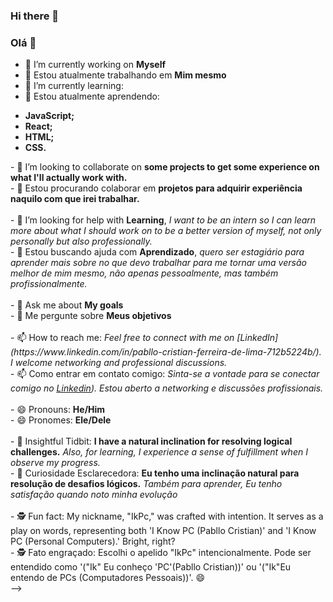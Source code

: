 ### Hi there 👋
### Olá 👋

- 🔭 I’m currently working on <b>Myself</b><br />
- 🔭 Estou atualmente trabalhando em <b>Mim mesmo</b><br />
- 🌱 I’m currently learning:
- 🌱 Estou atualmente aprendendo:
<ul>
  <b>
    <li>JavaScript;</li>
    <li>React;</li>
    <li>HTML;</li>
    <li>CSS.</li>
  </b>
</ul>
- 👯 I’m looking to collaborate on <b>some projects to get some experience on what I'll actually work with.</b><br />
- 👯 Estou procurando colaborar em <b>projetos para adquirir experiência naquilo com que irei trabalhar.</b><br /><br />
- 🤔 I’m looking for help with <b>Learning</b>, <i>I want to be an intern so I can learn more about what I should work on to be a better version of myself, not only personally but also professionally.</i><br />
- 🤔 Estou buscando ajuda com <b>Aprendizado</b>, <i>quero ser estagiário para aprender mais sobre no que devo trabalhar para me tornar uma versão melhor de mim mesmo, não apenas pessoalmente, mas também profissionalmente.</i><br /><br />
- 💬 Ask me about <b>My goals</b><br />
- 💬 Me pergunte sobre <b>Meus objetivos</b><br /><br />
- 📫 How to reach me: <i>Feel free to connect with me on [LinkedIn](https://www.linkedin.com/in/pabllo-cristian-ferreira-de-lima-712b5224b/). I welcome networking and professional discussions.</i><br />
- 📫 Como entrar em contato comigo: <i>Sinta-se a vontade para se conectar comigo no <a href="https://www.linkedin.com/in/pabllo-cristian-ferreira-de-lima-712b5224b/"><u>Linkedin</u></a>). Estou aberto a networking e discussões profissionais.</i><br /><br />
- 😄 Pronouns: <b>He/Him</b><br />
- 😄 Pronomes: <b>Ele/Dele</b><br /><br />
- 🚀 Insightful Tidbit: <b>I have a natural inclination for resolving logical challenges.</b> <i>Also, for learning, I experience a sense of fulfillment when I observe my progress.</i><br />
- 🚀 Curiosidade Esclarecedora: <b>Eu tenho uma inclinação natural para resolução de desafios lógicos.</b> <i>Também para aprender, Eu tenho satisfação quando noto minha evolução</i><br /><br />
- 🕵️ Fun fact: My nickname, "IkPc," was crafted with intention. It serves as a play on words, representing both 'I Know PC (Pabllo Cristian)' and 'I Know PC (Personal Computers).' Bright, right?<br />
- 🕵️ Fato engraçado: Escolhi o apelido "IkPc" intencionalmente. Pode ser entendido como '("Ik" Eu conheço 'PC'(Pabllo Cristian))' ou '("Ik"Eu entendo de PCs (Computadores Pessoais))'. 😄<br />
-->
